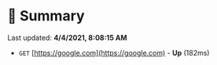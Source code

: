 # 📖 Summary
Last updated: **4/4/2021, 8:08:15 AM**

- `GET` [https://google.com](https://google.com) - **Up** (182ms)
